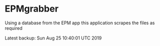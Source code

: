 # EPMgrabber
Using a database from the EPM app this application scrapes the files as required


Latest backup: Sun Aug 25 10:40:01 UTC 2019
